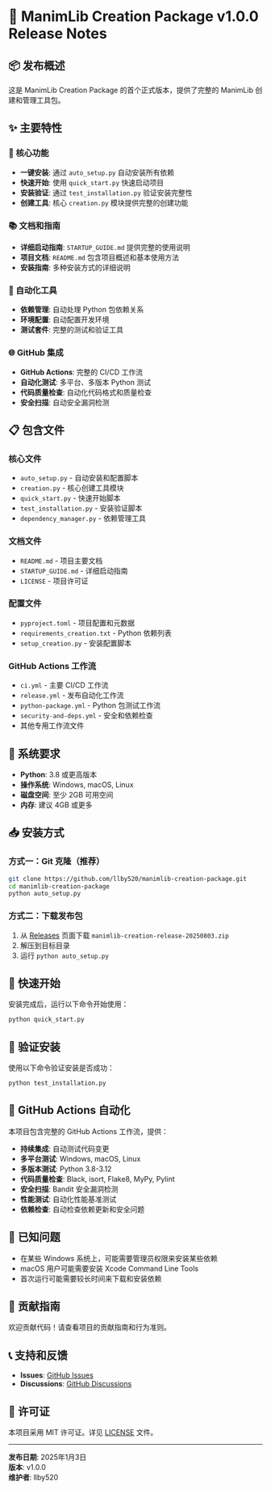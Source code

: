 # 🎉 ManimLib Creation Package v1.0.0 Release Notes

## 📦 发布概述

这是 ManimLib Creation Package 的首个正式版本，提供了完整的 ManimLib 创建和管理工具包。

## ✨ 主要特性

### 🚀 核心功能
- **一键安装**: 通过 `auto_setup.py` 自动安装所有依赖
- **快速开始**: 使用 `quick_start.py` 快速启动项目
- **安装验证**: 通过 `test_installation.py` 验证安装完整性
- **创建工具**: 核心 `creation.py` 模块提供完整的创建功能

### 📚 文档和指南
- **详细启动指南**: `STARTUP_GUIDE.md` 提供完整的使用说明
- **项目文档**: `README.md` 包含项目概述和基本使用方法
- **安装指南**: 多种安装方式的详细说明

### 🔧 自动化工具
- **依赖管理**: 自动处理 Python 包依赖关系
- **环境配置**: 自动配置开发环境
- **测试套件**: 完整的测试和验证工具

### 🌐 GitHub 集成
- **GitHub Actions**: 完整的 CI/CD 工作流
- **自动化测试**: 多平台、多版本 Python 测试
- **代码质量检查**: 自动化代码格式和质量检查
- **安全扫描**: 自动安全漏洞检测

## 📋 包含文件

### 核心文件
- `auto_setup.py` - 自动安装和配置脚本
- `creation.py` - 核心创建工具模块
- `quick_start.py` - 快速开始脚本
- `test_installation.py` - 安装验证脚本
- `dependency_manager.py` - 依赖管理工具

### 文档文件
- `README.md` - 项目主要文档
- `STARTUP_GUIDE.md` - 详细启动指南
- `LICENSE` - 项目许可证

### 配置文件
- `pyproject.toml` - 项目配置和元数据
- `requirements_creation.txt` - Python 依赖列表
- `setup_creation.py` - 安装配置脚本

### GitHub Actions 工作流
- `ci.yml` - 主要 CI/CD 工作流
- `release.yml` - 发布自动化工作流
- `python-package.yml` - Python 包测试工作流
- `security-and-deps.yml` - 安全和依赖检查
- 其他专用工作流文件

## 🔧 系统要求

- **Python**: 3.8 或更高版本
- **操作系统**: Windows, macOS, Linux
- **磁盘空间**: 至少 2GB 可用空间
- **内存**: 建议 4GB 或更多

## 📥 安装方式

### 方式一：Git 克隆（推荐）
```bash
git clone https://github.com/llby520/manimlib-creation-package.git
cd manimlib-creation-package
python auto_setup.py
```

### 方式二：下载发布包
1. 从 [Releases](https://github.com/llby520/manimlib-creation-package/releases) 页面下载 `manimlib-creation-release-20250803.zip`
2. 解压到目标目录
3. 运行 `python auto_setup.py`

## 🚀 快速开始

安装完成后，运行以下命令开始使用：

```bash
python quick_start.py
```

## 🧪 验证安装

使用以下命令验证安装是否成功：

```bash
python test_installation.py
```

## 🔄 GitHub Actions 自动化

本项目包含完整的 GitHub Actions 工作流，提供：

- **持续集成**: 自动测试代码变更
- **多平台测试**: Windows, macOS, Linux
- **多版本测试**: Python 3.8-3.12
- **代码质量检查**: Black, isort, Flake8, MyPy, Pylint
- **安全扫描**: Bandit 安全漏洞检测
- **性能测试**: 自动化性能基准测试
- **依赖检查**: 自动检查依赖更新和安全问题

## 🐛 已知问题

- 在某些 Windows 系统上，可能需要管理员权限来安装某些依赖
- macOS 用户可能需要安装 Xcode Command Line Tools
- 首次运行可能需要较长时间来下载和安装依赖

## 🤝 贡献指南

欢迎贡献代码！请查看项目的贡献指南和行为准则。

## 📞 支持和反馈

- **Issues**: [GitHub Issues](https://github.com/llby520/manimlib-creation-package/issues)
- **Discussions**: [GitHub Discussions](https://github.com/llby520/manimlib-creation-package/discussions)

## 📄 许可证

本项目采用 MIT 许可证。详见 [LICENSE](LICENSE) 文件。

---

**发布日期**: 2025年1月3日  
**版本**: v1.0.0  
**维护者**: llby520